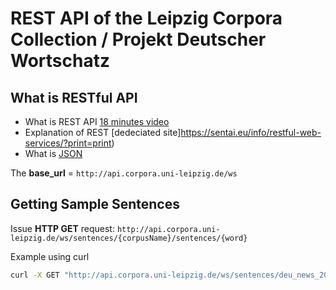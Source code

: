 # REST API of the Leipzig Corpora Collection / Projekt Deutscher Wortschatz

## What is RESTful API

- What is REST API [18 minutes video](https://www.youtube.com/watch?v=Q-BpqyOT3a8)
- Explanation of REST [dedeciated site]https://sentai.eu/info/restful-web-services/?print=print)
- What is [JSON](https://www.w3schools.com/js/js_json_intro.asp)

The **base_url** = `http://api.corpora.uni-leipzig.de/ws`

## Getting Sample Sentences

Issue **HTTP GET** request: `http://api.corpora.uni-leipzig.de/ws/sentences/{corpusName}/sentences/{word}`

Example using curl

```bash
curl -X GET "http://api.corpora.uni-leipzig.de/ws/sentences/deu_news_2012_1M/sentences/Zucker?offset=0&limit=10" -H  "accept: application/json"
```
